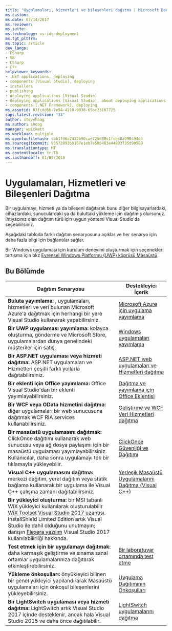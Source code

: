 ```yaml
---
title: "Uygulamaları, hizmetleri ve bileşenleri dağıtma | Microsoft Docs"
ms.custom: 
ms.date: 07/14/2017
ms.reviewer: 
ms.suite: 
ms.technology: vs-ide-deployment
ms.tgt_pltfrm: 
ms.topic: article
dev_langs:
- FSharp
- VB
- CSharp
- C++
helpviewer_keywords:
- .NET applications, deploying
- components [Visual Studio], deploying
- installers
- publishing
- deploying applications [Visual Studio]
- deploying applications [Visual Studio], about deploying applications
- components [.NET Framework], deploying
ms.assetid: 63fcdd5b-2e54-4210-9038-65bc23167725
caps.latest.revision: "33"
author: stevehoag
ms.author: shoag
manager: wpickett
ms.workload: multiple
ms.openlocfilehash: cbb1f96a7432b90cae725d88c1fcbc8a990494d4
ms.sourcegitcommit: 9357209350167e1eb7e50b483e44893735d90589
ms.translationtype: MT
ms.contentlocale: tr-TR
ms.lasthandoff: 01/05/2018
---
```

# <a name="deploying-applications-services-and-components"></a>Uygulamaları, Hizmetleri ve Bileşenleri Dağıtma

Bir uygulamayı, hizmeti ya da bileşeni dağıtarak bunu diğer bilgisayarlardaki, cihazlardaki, sunuculardaki ya da buluttaki yükleme için dağıtmış olursunuz. İhtiyacınız olan dağıtım türü için uygun yöntemi Visual Studio'da seçebilirsiniz.  
  
Aşağıdaki tabloda farklı dağıtım senaryosunu açıklar ve her senaryo için daha fazla bilgi için bağlantılar sağlar.  

Bir Windows uygulaması için kurulum deneyimi oluşturmak için seçenekleri tartışma için bkz [Evrensel Windows Platformu (UWP) köprüsü Masaüstü](/windows/uwp/porting/desktop-to-uwp-root#convert).

 
## <a name="in-this-section"></a>Bu Bölümde  
  
| Dağıtım Senaryosu | Destekleyici İçerik |
| --- | --- |  
| **Buluta yayımlama:** , uygulamaları, hizmetleri ve veri bulunan Microsoft Azure'a dağıtmak için herhangi bir yere Visual Studio kullanarak yapabilirsiniz.|[Microsoft Azure için uygulama yayımlama](/azure/#pivot=products) |
| **Bir UWP uygulaması yayımlama:** kolayca oluşturma, gönderme ve Microsoft Store, uygulamalardan dünya genelindeki müşteriler için satış. |[Windows uygulamaları yayımlama](https://developer.microsoft.com/store/publish-apps) |
| **Bir ASP.NET uygulaması veya hizmeti dağıtma:** ASP.NET uygulamaları ve Hizmetleri çeşitli farklı yollarla dağıtabilirsiniz.|[ASP.NET web uygulamaları ve Hizmetleri dağıtma](http://www.asp.net/aspnet/overview/deployment) |
| **Bir eklenti için Office yayımlama:** Office Visual Studio'dan bir eklenti yayımlayabilirsiniz. | [Dağıtma ve yayımlama için Office Eklentisi](https://dev.office.com/docs/add-ins/publish/publish) |
| **Bir WCF veya OData hizmetini dağıtma:** diğer uygulamaları bir web sunucusuna dağıtmak WCF RIA services kullanabilirsiniz. | [Geliştirme ve WCF Veri Hizmetleri dağıtma](/dotnet/framework/data/wcf/developing-and-deploying-wcf-data-services) |
| **Bir masaüstü uygulamasını dağıtmak:** ClickOnce dağıtımı kullanarak web sunucusu veya ağ dosya paylaşımı için bir masaüstü uygulaması yayımlayabilirsiniz. Kullanıcılar, daha sonra uygulamayı tek bir tıklamayla yükleyebilir. | [ClickOnce Güvenliği ve Dağıtımı](../deployment/clickonce-security-and-deployment.md) |
| **Visual C++ uygulamasını dağıtma:** merkezi dağıtım, yerel dağıtım veya statik bağlama kullanarak bir uygulama ile Visual C++ çalışma zamanı dağıtabilirsiniz. | [Yerleşik Masaüstü Uygulamalarını Dağıtma (Visual C++)](/cpp/ide/deploying-native-desktop-applications-visual-cpp) |
| **Bir yükleyici oluşturma:** bir MSI tabanlı WiX yükleyici kullanılarak oluşturulabilir [WiX Toolset Visual Studio 2017 uzantısı](https://marketplace.visualstudio.com/items?itemName=RobMensching.WixToolsetVisualStudio2017Extension). InstallShield Limited Edition artık Visual Studio ile dahil olduğunu unutmayın; danışın [Flexera yazılım](http://learn.flexerasoftware.com/content/IS-EVAL-InstallShield-Limited-Edition-Visual-Studio) Visual Studio 2017 kullanılabilirliği hakkında. |
| **Test etmek için bir uygulamayı dağıtmak:** daha karmaşık geliştirme ve sınama sanal ortamlar uygulamalarınıza dağıtarak etkinleştirebilirsiniz.|[Bir laboratuvar ortamında test etme](../test/lab-management/using-a-lab-environment-for-your-application-lifecycle.md) | 
| **Yükleme önkoşulları:** önyükleyici bilinen bir genel yükleyici yapılandırarak Masaüstü uygulamaları için önkoşul bileşenlerini yükleyebilirsiniz.|[Uygulama Dağıtımının Önkoşulları](../deployment/application-deployment-prerequisites.md) |
| **Bir LightSwitch uygulaması veya hizmeti dağıtma:** LightSwitch artık Visual Studio 2017 içinde desteklenir, ancak hala Visual Studio 2015 ve daha önce dağıtılabilir. | [LightSwitch uygulamalarını dağıtma](http://msdn.microsoft.com/Library/4818d933-295c-4ecc-9148-7ad9ca28dcdb) |  
